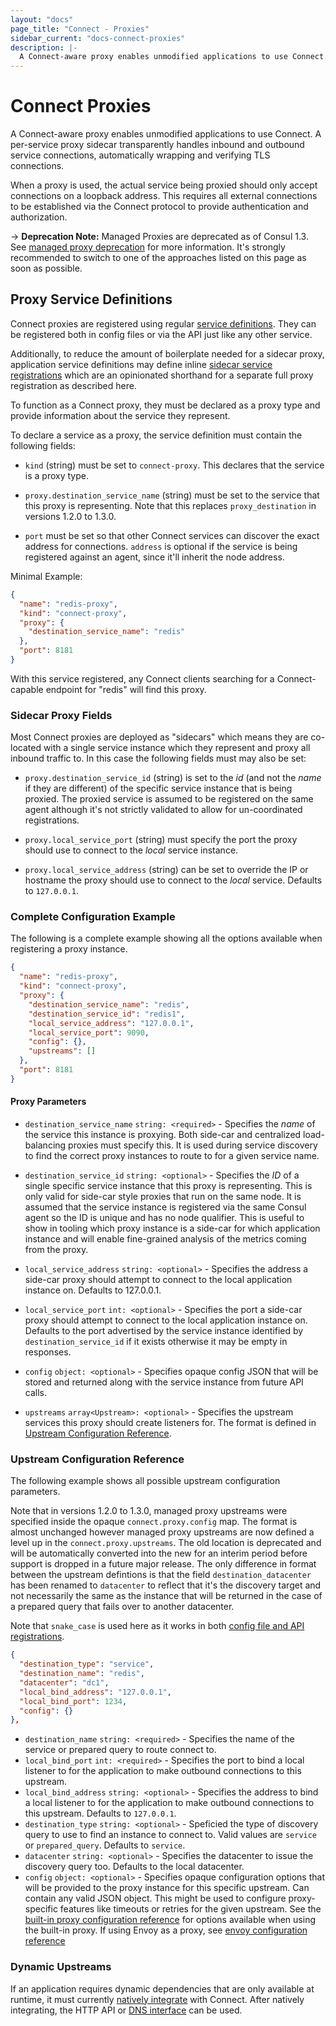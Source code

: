 ```yaml
---
layout: "docs"
page_title: "Connect - Proxies"
sidebar_current: "docs-connect-proxies"
description: |-
  A Connect-aware proxy enables unmodified applications to use Connect. A per-service proxy sidecar transparently handles inbound and outbound service connections, automatically wrapping and verifying TLS connections.
---
```


# Connect Proxies

A Connect-aware proxy enables unmodified applications to use Connect.
A per-service proxy sidecar transparently handles inbound and outbound
service connections, automatically wrapping and verifying TLS connections.

When a proxy is used, the actual service being proxied should only accept
connections on a loopback address. This requires all external connections
to be established via the Connect protocol to provide authentication and
authorization.

-> **Deprecation Note:** Managed Proxies are deprecated as of Consul 1.3. See
[managed proxy deprecation](/docs/connect/proxies/managed-deprecated.html) for
more information. It's strongly recommended to switch to one of the approaches
listed on this page as soon as possible.

## Proxy Service Definitions

Connect proxies are registered using regular [service
definitions](/docs/agent/services.html). They can be registered both in config
files or via the API just like any other service.

Additionally, to reduce the amount of boilerplate needed for a sidecar proxy,
application service definitions may define inline [sidecar service
registrations](/docs/connect/proxies/sidecar-service.html) which are an
opinionated shorthand for a separate full proxy registration as described here.

To function as a Connect proxy, they must be declared as a proxy type and
provide information about the service they represent.

To declare a service as a proxy, the service definition must contain
the following fields:

  * `kind` (string) must be set to `connect-proxy`. This declares that the
    service is a proxy type.

  * `proxy.destination_service_name` (string) must be set to the service that
    this proxy is representing. Note that this replaces `proxy_destination` in
    versions 1.2.0 to 1.3.0.

  * `port` must be set so that other Connect services can discover the exact
    address for connections. `address` is optional if the service is being
    registered against an agent, since it'll inherit the node address.

Minimal Example:

```json
{
  "name": "redis-proxy",
  "kind": "connect-proxy",
  "proxy": {
    "destination_service_name": "redis"
  },
  "port": 8181
}
```

With this service registered, any Connect clients searching for a
Connect-capable endpoint for "redis" will find this proxy.

### Sidecar Proxy Fields

Most Connect proxies are deployed as "sidecars" which means they are co-located
with a single service instance which they represent and proxy all inbound
traffic to. In this case the following fields must may also be set:

  * `proxy.destination_service_id` (string) is set to the _id_ (and not the
    _name_ if they are different) of the specific service instance that is being
    proxied. The proxied service is assumed to be registered on the same agent
    although it's not strictly validated to allow for un-coordinated
    registrations.

  * `proxy.local_service_port` (string) must specify the port the proxy should use
    to connect to the _local_ service instance.

  * `proxy.local_service_address` (string) can be set to override the IP or
    hostname the proxy should use to connect to the _local_ service. Defaults to
    `127.0.0.1`.

### Complete Configuration Example

The following is a complete example showing all the options available when
registering a proxy instance.

```json
{
  "name": "redis-proxy",
  "kind": "connect-proxy",
  "proxy": {
    "destination_service_name": "redis",
    "destination_service_id": "redis1",
    "local_service_address": "127.0.0.1",
    "local_service_port": 9090,
    "config": {},
    "upstreams": []
  },
  "port": 8181
}
```

#### Proxy Parameters

 - `destination_service_name` `string: <required>` - Specifies the _name_ of the
   service this instance is proxying. Both side-car and centralized
   load-balancing proxies must specify this. It is used during service
   discovery to find the correct proxy instances to route to for a given service
   name.

 - `destination_service_id` `string: <optional>` - Specifies the _ID_ of a single
   specific service instance that this proxy is representing. This is only valid
   for side-car style proxies that run on the same node. It is assumed that the
   service instance is registered via the same Consul agent so the ID is unique
   and has no node qualifier. This is useful to show in tooling which proxy
   instance is a side-car for which application instance and will enable
   fine-grained analysis of the metrics coming from the proxy.

 - `local_service_address` `string: <optional>` - Specifies the address a side-car
   proxy should attempt to connect to the local application instance on.
   Defaults to 127.0.0.1.

 - `local_service_port` `int: <optional>` - Specifies the port a side-car
   proxy should attempt to connect to the local application instance on.
   Defaults to the port advertised by the service instance identified by
   `destination_service_id` if it exists otherwise it may be empty in responses.

 - `config` `object: <optional>` - Specifies opaque config JSON that will be
   stored and returned along with the service instance from future API calls.

 - `upstreams` `array<Upstream>: <optional>` - Specifies the upstream services
   this proxy should create listeners for. The format is defined in
   [Upstream Configuration Reference](#upstream-configuration-reference).

### Upstream Configuration Reference

The following example shows all possible upstream configuration parameters.

Note that in versions 1.2.0 to 1.3.0, managed proxy upstreams were specified
inside the opaque `connect.proxy.config` map. The format is almost unchanged
however managed proxy upstreams are now defined a level up in the
`connect.proxy.upstreams`. The old location is deprecated and will be
automatically converted into the new for an interim period before support is
dropped in a future major release. The only difference in format between the
upstream defintions is that the field `destination_datacenter` has been renamed
to `datacenter` to reflect that it's the discovery target and not necessarily
the same as the instance that will be returned in the case of a prepared query
that fails over to another datacenter.

Note that `snake_case` is used here as it works in both [config file and API
registrations](/docs/agent/services.html#service-definition-parameter-case).

```json
{
  "destination_type": "service",
  "destination_name": "redis",
  "datacenter": "dc1",
  "local_bind_address": "127.0.0.1",
  "local_bind_port": 1234,
  "config": {}
},
```

* `destination_name` `string: <required>` - Specifies the name of the service or
  prepared query to route connect to.
* `local_bind_port` `int: <required>` - Specifies the port to bind a local
  listener to for the application to make outbound connections to this upstream.
* `local_bind_address` `string: <optional>` - Specifies the address to bind a
  local listener to for the application to make outbound connections to this
  upstream. Defaults to `127.0.0.1`.
* `destination_type` `string: <optional>` - Speficied the type of discovery
  query to use to find an instance to connect to. Valid values are `service` or
  `prepared_query`. Defaults to `service`.
* `datacenter` `string: <optional>` - Specifies the datacenter to issue the
  discovery query too. Defaults to the local datacenter.
* `config` `object: <optional>` - Specifies opaque configuration options that
  will be provided to the proxy instance for this specific upstream. Can contain
  any valid JSON object. This might be used to configure proxy-specific features
  like timeouts or retries for the given upstream. See the [built-in proxy
  configuration
  reference](/docs/connect/configuration.html#built-in-proxy-options) for
  options available when using the built-in proxy. If using Envoy as a proxy,
  see [envoy configuration
  reference](/docs/connect/configuration.html#envoy-options)


### Dynamic Upstreams

If an application requires dynamic dependencies that are only available
at runtime, it must currently [natively integrate](/docs/connect/native.html)
with Connect. After natively integrating, the HTTP API or
[DNS interface](/docs/agent/dns.html#connect-capable-service-lookups)
can be used.